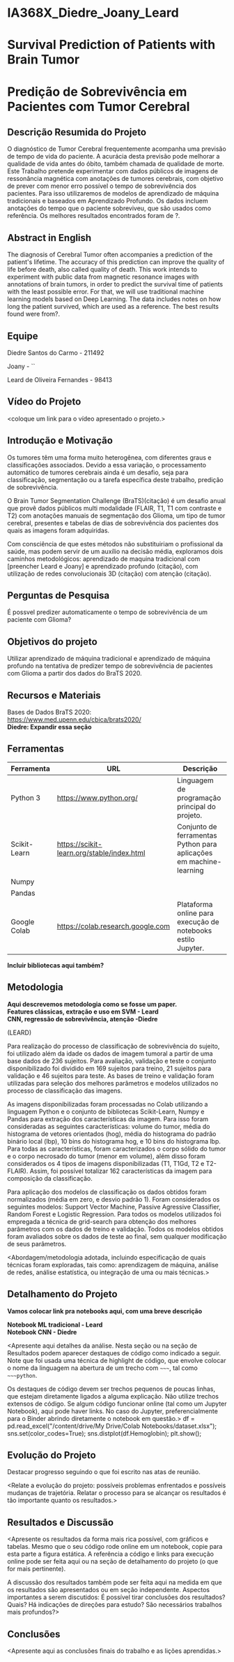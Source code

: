 # IA368X_Diedre_Joany_Leard

# Survival Prediction of Patients with Brain Tumor
# Predição de Sobrevivência em Pacientes com Tumor Cerebral

## Descrição Resumida do Projeto
O diagnóstico de Tumor Cerebral frequentemente acompanha uma previsão de tempo de vida do paciente. A acurácia desta previsão pode melhorar a qualidade de vida antes do óbito, também chamada de qualidade de morte. Este Trabalho pretende experimentar com dados públicos de imagens de ressonância magnética com anotações de tumores cerebrais, com objetivo de prever com menor erro possível o tempo de sobrevivência dos pacientes. Para isso utilizaremos de modelos de aprendizado de máquina tradicionais e baseados em Aprendizado Profundo. Os dados incluem anotações do tempo que o paciente sobreviveu, que são usados como referência. Os melhores resultados encontrados foram de ?.

## Abstract in English
The diagnosis of Cerebral Tumor often accompanies a prediction of the patient's lifetime. The accuracy of this prediction can improve the quality of life before death, also called quality of death. This work intends to experiment with public data from magnetic resonance images with annotations of brain tumors, in order to predict the survival time of patients with the least possible error. For that, we will use traditional machine learning models based on Deep Learning. The data includes notes on how long the patient survived, which are used as a reference. The best results found were from?.

## Equipe
Diedre Santos do Carmo - 211492

Joany - ``

Leard de Oliveira Fernandes - 98413

## Vídeo do Projeto
<coloque um link para o vídeo apresentado o projeto.>

## Introdução e Motivação
Os tumores têm uma forma muito heterogênea, com diferentes graus e classificações associados. Devido a essa variação, o processamento automático de tumores cerebrais ainda é um desafio, seja para classificação, segmentação ou a tarefa específica deste trabalho, predição de sobrevivência.

O Brain Tumor Segmentation Challenge (BraTS)(citação) é um desafio anual que provê dados públicos multi modalidade (FLAIR, T1, T1 com contraste e T2) com anotações manuais de segmentação dos Glioma, um tipo de tumor cerebral, presentes e tabelas de dias de sobrevivência dos pacientes dos quais as imagens foram adquiridas.

Com consciência de que estes métodos não substituiriam o profissional da saúde, mas podem servir de um auxílio na decisão média, exploramos dois caminhos metodológicos: aprendizado de maquina tradicional com [preencher Leard e Joany] e aprendizado profundo (citação), com utilização de redes convolucionais 3D (citação) com atenção (citação).

## Perguntas de Pesquisa
É possvel predizer automaticamente o tempo de sobrevivência de um paciente com Glioma?

## Objetivos do projeto
Utilizar aprendizado de máquina tradicional e aprendizado de máquina profundo na tentativa de predizer tempo de sobrevivência de pacientes com Glioma a partir dos dados do BraTS 2020.

## Recursos e Materiais
Bases de Dados
BraTS 2020: https://www.med.upenn.edu/cbica/brats2020/ \
**Diedre: Expandir essa seção**

## Ferramentas
| Ferramenta	| URL| 	Descrição|
| --- | --- | --- |
| Python 3| 	https://www.python.org/|	Linguagem de programação principal do projeto.|
| Scikit-Learn | https://scikit-learn.org/stable/index.html | Conjunto de ferramentas Python para aplicações em machine-learning |
| Numpy |  |  |
| Pandas |  |  |
|Google Colab|	https://colab.research.google.com|	Plataforma online para execução de notebooks estilo Jupyter.|

**Incluir bibliotecas aqui também?**

## Metodologia
**Aqui descrevemos metodologia como se fosse um paper.**\
**Features clássicas, extração e uso em SVM - Leard**\
**CNN, regressão de sobrevivência, atenção -Diedre**



(LEARD)

Para realização do processo de classificação de sobrevivência do sujeito, foi utilizado além da idade os dados de imagem tumoral a partir de uma base dados de 236 sujeitos. Para avaliação, validação e teste o conjunto disponibilizado foi dividido em 169 sujeitos para treino, 21 sujeitos para validação e 46 sujeitos para teste. As bases de treino e validação foram utilizadas para seleção dos melhores parâmetros e modelos utilizados no processo de classificação das imagens.

As imagens disponibilizadas foram processadas no Colab utilizando a linguagem Python e o conjunto de bibliotecas Scikit-Learn, Numpy e Pandas para extração dos características da imagem. Para isso foram consideradas as seguintes características: volume do tumor, média do histograma de vetores orientados (hog), média do histograma do padrão binário local (lbp), 10 bins do histograma hog, e 10 bins do histograma lbp. Para todas as características, foram caracterizados o corpo sólido do tumor e o corpo necrosado do tumor (menor em volume), além disso foram considerados os 4 tipos de imagens disponibilizadas (T1, T1Gd, T2 e T2-FLAIR). Assim, foi possível totalizar 162 características da imagem para composição da classificação.

Para aplicação dos modelos de classificação os dados obtidos foram normalizados (média em zero, e desvio padrão 1). Foram considerados os seguintes modelos: Support Vector Machine, Passive Agressive Classifier, Random Forest e Logistic Regression. Para todos os modelos utilizados foi empregada a técnica de grid-search para obtenção dos melhores parâmetros com os dados de treino e validação. Todos os modelos obtidos foram avaliados sobre os dados de teste ao final, sem qualquer modificação de seus parâmetros.

<Abordagem/metodologia adotada, incluindo especificação de quais técnicas foram exploradas, tais como: aprendizagem de máquina, análise de redes, análise estatística, ou integração de uma ou mais técnicas.>

## Detalhamento do Projeto
**Vamos colocar link pra notebooks aqui, com uma breve descrição**

**Notebook ML tradicional - Leard**\
**Notebook CNN - Diedre**

<Apresente aqui detalhes da análise. Nesta seção ou na seção de Resultados podem aparecer destaques de código como indicado a seguir. Note que foi usada uma técnica de highlight de código, que envolve colocar o nome da linguagem na abertura de um trecho com `~~~`, tal como `~~~python`.

Os destaques de código devem ser trechos pequenos de poucas linhas, que estejam diretamente ligados a alguma explicação. Não utilize trechos extensos de código. Se algum código funcionar online (tal como um Jupyter Notebook), aqui pode haver links. No caso do Jupyter, preferencialmente para o Binder abrindo diretamente o notebook em questão.>
df = pd.read_excel("/content/drive/My Drive/Colab Notebooks/dataset.xlsx");
sns.set(color_codes=True);
sns.distplot(df.Hemoglobin);
plt.show();

## Evolução do Projeto
Destacar progresso seguindo o que foi escrito nas atas de reunião.

<Relate a evolução do projeto: possíveis problemas enfrentados e possíveis mudanças de trajetória. Relatar o processo para se alcançar os resultados é tão importante quanto os resultados.>

## Resultados e Discussão
<Apresente os resultados da forma mais rica possível, com gráficos e tabelas. Mesmo que o seu código rode online em um notebook, copie para esta parte a figura estática. A referência a código e links para execução online pode ser feita aqui ou na seção de detalhamento do projeto (o que for mais pertinente).

A discussão dos resultados também pode ser feita aqui na medida em que os resultados são apresentados ou em seção independente. Aspectos importantes a serem discutidos: É possível tirar conclusões dos resultados? Quais? Há indicações de direções para estudo? São necessários trabalhos mais profundos?>

## Conclusões
<Apresente aqui as conclusões finais do trabalho e as lições aprendidas.>
